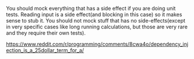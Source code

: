 You should mock everything that has a side effect if you are doing unit tests. Reading input is a side effect(and blocking in this case) so it makes sense to stub it. You should not mock stuff that has no side-effects(except in very specific cases like long running calculations, but those are very rare and they require their own tests).

https://www.reddit.com/r/programming/comments/8cwa4o/dependency_injection_is_a_25dollar_term_for_a/